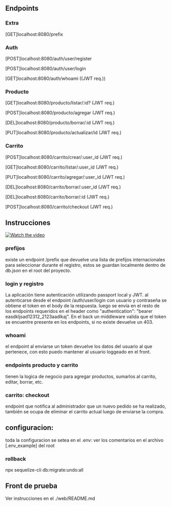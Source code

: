 ## Endpoints

### Extra

[GET]localhost:8080/prefix

### Auth

[POST]localhost:8080/auth/user/register

[POST]localhost:8080/auth/user/login

[GET]localhost:8080/auth/whoami ((JWT req.))

### Producto

[GET]localhost:8080/producto/listar/:id? (JWT req.)

[POST]localhost:8080/producto/agregar (JWT req.)

[DEL]localhost:8080/producto/borrar/:id (JWT req.)

[PUT]localhost:8080/producto/actualizar/id (JWT req.)

### Carrito

[POST]localhost:8080/carrito/crear/:user_id (JWT req.)

[GET]localhost:8080/carrito/listar/:user_id (JWT req.)

[PUT]localhost:8080/carrito/agregar/:user_id (JWT req.)

[DEL]localhost:8080/carrito/borrar/:user_id (JWT req.)

[DEL]localhost:8080/carrito/borrar/:id (JWT req.)

[POST]localhost:8080/carrito/checkout (JWT req.)

## Instrucciones

[![Watch the video](https://res.cloudinary.com/hdsqazxtw/image/upload/v1570710978/coderhouse.jpg)](https://www.youtube.com/watch?v=-XjnWLd26Cs)

### prefijos

existe un endpoint /prefix que devuelve una lista de prefijos internacionales para seleccionar durante el registro, estos se guardan localmente dentro de db.json en el root del proyecto.

### login y registro

La aplicación tiene autenticación utilizando passport local y JWT. al autenticarse desde el endpoint /auth/user/login con usuario y contraseña se obtiene el token en el body de la respuesta.
luego se envía en el resto de los endpoints requeridos en el header como "authentication": "bearer easdkljsad12312_2123aadlkaj". En el back un middleware valida que el token se encuentre presente en los endpoints, si no existe devuelve un 403.

### whoami

el endpoint al enviarse un token devuelve los datos del usuario al que pertenece, con esto puedo mantener al usuario loggeado en el front.

### endpoints producto y carrito

tienen la logica de negocio para agregar productos, sumarlos al carrito, editar, borrar, etc.

### carrito: checkout

endpoint que notifica al administrador que un nuevo pedido se ha realizado, también se ocupa de eliminar el carrito actual luego de enviarse la compra.

## configuracion:

toda la configuracion se setea en el .env: ver los comentarios en el archivo [.env_example] del root

### rollback

npx sequelize-cli db:migrate:undo:all

## Front de prueba

Ver instrucciones en el ./web/README.md
